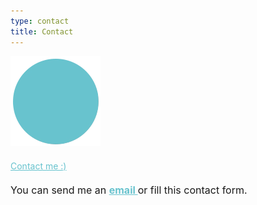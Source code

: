 ```yaml
---
type: contact
title: Contact
---
```


<div style="align: center; margin-bottom:4%;">
<img src="/images/send140px.gif" alt="email" >
</div>
<a style="color: rgb(104, 195, 206); font-weight: 400;" href="mailto:sandra.m.revilla@gmail.com">
Contact me :)</a>

<p style="font-size: 16px; margin-top: 4%;">
You can send me an <a style="color: rgb(104, 195, 206); font-weight: bold" href="mailto:sandra.m.revilla@gmail.com"> email </a> or fill this contact form. </p>


<script type="text/javascript" defer src="//www.123formbuilder.com/embed/5477594.js" data-role="form" data-default-width="650px"></script>
